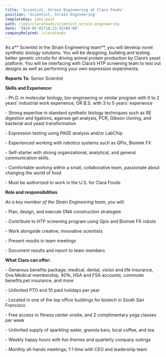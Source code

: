 ```yaml
---
title: 'Scientist, Strain Engineering at Clara Foods'
position: 'Scientist, Strain Engineering'
templateKey: jobs-post
path: /jobs/clarafoods/scientist-strain-engineering
date: '2019-03-01T10:23:32+04:00'
companyRelated: /clarafoods
---
```

As a** Scientist in the Strain Engineering team**, you will develop novel synthetic biology solutions. You will be designing, building and testing better genetic circuits for driving animal protein production by Clara’s yeast platform.  You will be interfacing with Clara’s HTP screening team to test out designs as well as performing your own expression experiments.



**Reports To**: Senior Scientist



**Skills and Experience:**

\- Ph.D. in molecular biology, bio-engineering or similar program with 0 to 2 years’ industrial work experience, OR B.S. with 3 to 5 years’ experience 

\- Strong expertise in standard synthetic biology techniques such as RE digestion and ligations, agarose gel analysis, PCR, Gibson cloning, and bacterial and yeast transformation

\- Expression testing using PAGE analysis and/or LabChip

\- Experienced working with robotics systems such as QPix, Biomek FX

\- Self-starter with strong organizational, analytical, and general communication skills.

\- Comfortable working within a small, collaborative team, passionate about changing the world of food

\- Must be authorized to work in the U.S. for Clara Foods





**Role and responsibilities**

_As a key member of the Strain Engineering team, you will:_

\- Plan, design, and execute DNA construction strategies 

\- Contribute to HTP screening program using Qpix and Biomek FX robots

\- Work alongside creative, innovative scientists

\- Present results in team meetings

\- Document results and report to team members





**What Clara can offer:**

\- Generous benefits package; medical, dental, vision and life insurance, One Medical membership, 401k, HSA and FSA accounts, commuter benefits,pet insurance, and more

\- Unlimited PTO and 10 paid holidays per year

\- Located in one of the top office buildings for biotech in South San Francisco

\- Free access to fitness center onsite, and 2 complimentary yoga classes per week

\- Unlimited supply of sparkling water, granola bars, local coffee, and tea

\- Weekly happy hours with fun themes and quarterly company outings

\- Monthly all-hands meetings; 1:1 time with CEO and leadership team
